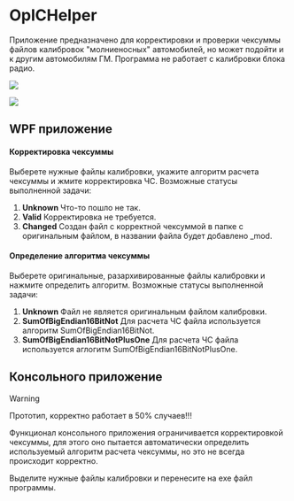 # OplCHelper

Приложение предназначено для корректировки и проверки чексуммы файлов калибровок "молниеносных" автомобилей, но может подойти и к другим автомобилям ГМ. Программа не работает с калибровки блока радио.

![](https://i.imgur.com/Fvod2IX.jpeg)

![](https://i.imgur.com/4wUxrw1.jpeg)

## WPF приложение

#### Корректировка чексуммы
Выберете нужные файлы калибровки, укажите алгоритм расчета чексуммы и жмите корректировка ЧС.
Возможные статусы выполненной задачи:
1. **Unknown** Что-то пошло не так.
2. **Valid** Корректировка не требуется.
3. **Changed** Создан файл с корректной чексуммой в папке с оригинальным файлом, в названии файла будет добавлено _mod.

#### Определение алгоритма чексуммы
Выберете оригинальные, разархивированные файлы калибровки и нажмите определить алгоритм.
Возможные статусы выполненной задачи:
1. **Unknown** Файл не является оригинальным файлом калибровки.
2. **SumOfBigEndian16BitNot** Для расчета ЧС файла используется алгоритм SumOfBigEndian16BitNot.
3. **SumOfBigEndian16BitNotPlusOne** Для расчета ЧC файла используется аглогитм SumOfBigEndian16BitNotPlusOne. 

## Консольного приложение 
>[!WARNING]
>Прототип, корректно работает в 50% случаев!!!

Функционал консольного приложения ограничивается корректировкой чексуммы, для этого оно пытается автоматически определить используемый алгоритм расчета чексуммы, но это не всегда происходит корректно.

Выделите нужные файлы калибровки и перенесите на exe файл программы.
